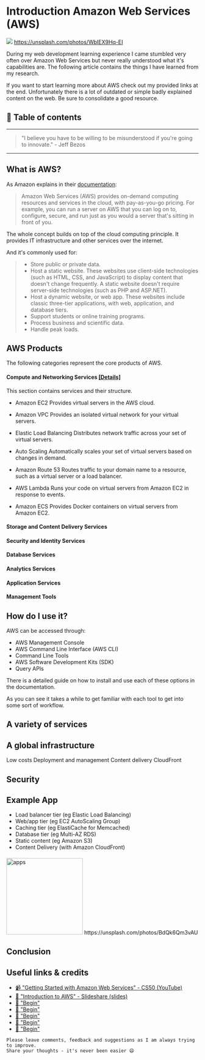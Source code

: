 # Introduction Amazon Web Services (AWS)

[<img src="https://images.unsplash.com/photo-1484157737210-f58966446e05?dpr=2&auto=format&fit=crop&w=767&h=508&q=80&cs=tinysrgb&crop=">](https://unsplash.com/photos/WbIEX9Hq-EI) https://unsplash.com/photos/WbIEX9Hq-EI

During my web development learning experience I came stumbled very often over Amazon Web Services but never really understood what it's capabilities are. The following article contains the things I have learned from my research.

If you want to start learning more about AWS check out my provided links at the end. Unfortunately there is a lot of outdated or simple badly explained content on the web. Be sure to consolidate a good resource.


## 📄 Table of contents



---

>"I believe you have to be willing to be misunderstood if you're going to innovate." - Jeff Bezos

---

## What is AWS?
As Amazon explains in their [documentation](http://docs.aws.amazon.com/gettingstarted/latest/awsgsg-intro/gsg-aws-intro.html):
>Amazon Web Services (AWS) provides on-demand computing resources and services in the cloud, with pay-as-you-go pricing. For example, you can run a server on AWS that you can log on to, configure, secure, and run just as you would a server that's sitting in front of you.

The whole concept builds on top of the cloud computing principle. It provides IT infrastructure and other services over the internet.

And it's commonly used for:
>- Store public or private data.
>- Host a static website. These websites use client-side technologies (such as HTML, CSS, and JavaScript) to display content that doesn't change frequently. A static website doesn't require server-side technologies (such as PHP and ASP.NET).
>- Host a dynamic website, or web app. These websites include classic three-tier applications, with web, application, and database tiers.
>- Support students or online training programs.
>- Process business and scientific data.
>- Handle peak loads.

## AWS Products

The following categories represent the core products of AWS.

#### Compute and Networking Services [[Details]](http://docs.aws.amazon.com/gettingstarted/latest/awsgsg-intro/gsg-aws-compute-network.html#compute-network-concepts)

This section contains services and their structure.

- Amazon EC2
Provides virtual servers in the AWS cloud.

- Amazon VPC
Provides an isolated virtual network for your virtual servers.

- Elastic Load Balancing
Distributes network traffic across your set of virtual servers.

- Auto Scaling
Automatically scales your set of virtual servers based on changes in demand.

- Amazon Route 53
Routes traffic to your domain name to a resource, such as a virtual server or a load balancer.

- AWS Lambda
Runs your code on virtual servers from Amazon EC2 in response to events.

- Amazon ECS
Provides Docker containers on virtual servers from Amazon EC2.


#### Storage and Content Delivery Services
#### Security and Identity Services
#### Database Services
#### Analytics Services
#### Application Services
#### Management Tools



## How do I use it?

AWS can be accessed through:
- AWS Management Console
- AWS Command Line Interface (AWS CLI)
- Command Line Tools
- AWS Software Development Kits (SDK)
- Query APIs

There is a detailed guide on how to install and use each of these options in the documentation.

As you can see it takes a while to get familiar with each tool to get into some sort of workflow.

## A variety of services
## A global infrastructure
Low costs
Deployment and management
Content delivery CloudFront

## Security

## Example App
- Load balancer tier (eg Elastic Load Balancing)
- Web/app tier (eg EC2 AutoScaling Group)
- Caching tier (eg ElastiCache for Memcached)
- Database tier (eg Multi-AZ RDS)
- Static content (eg Amazon S3)
- Content Delivery (with Amazon CloudFront)



####


<img src="https://images.unsplash.com/photo-1455735459330-969b65c65b1c?dpr=2&auto=format&fit=crop&w=767&h=510&q=80&cs=tinysrgb&crop=" alt="apps" height="200"/>
https://unsplash.com/photos/BdQk6Qm3vAU

## Conclusion





## Useful links & credits
- [📹 "Getting Started with Amazon Web Services"  - CS50 (YouTube)](https://www.youtube.com/watch?v=VgzzHCukwpc&t=276s)
- [📄 "Introduction to AWS" - Slideshare (slides)](https://de.slideshare.net/AmazonWebServices/introduction-to-amazon-web-services-7708257)
- [📄 "Begin"](afgafgadgads)
- [📄 "Begin"](afgafgadgads)
- [📄 "Begin"](afgafgadgads)
- [📄 "Begin"](afgafgadgads)
- [📄 "Begin"](afgafgadgads)

```
Please leave comments, feedback and suggestions as I am always trying to improve.
Share your thoughts - it's never been easier 😄
```

<!-- Written by Daniel Deutsch (deudan1010@gmail.com) -->
